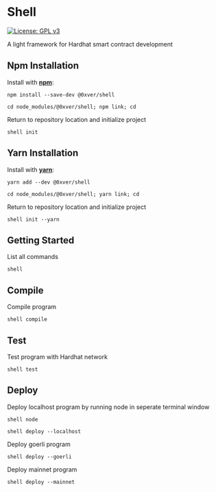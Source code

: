 # Shell

[![License: GPL v3](https://img.shields.io/badge/License-GPLv3-blue.svg)](https://www.gnu.org/licenses/gpl-3.0)

A light framework for Hardhat smart contract development

## Npm Installation

Install with [**npm**](https://www.npmjs.com):

```
npm install --save-dev @0xver/shell
```

```
cd node_modules/@0xver/shell; npm link; cd
```

Return to repository location and initialize project

```
shell init
```

## Yarn Installation

Install with [**yarn**](https://classic.yarnpkg.com):

```
yarn add --dev @0xver/shell
```

```
cd node_modules/@0xver/shell; yarn link; cd
```

Return to repository location and initialize project

```
shell init --yarn
```

## Getting Started

List all commands

```
shell
```

## Compile

Compile program

```
shell compile
```

## Test

Test program with Hardhat network

```
shell test
```

## Deploy

Deploy localhost program by running node in seperate terminal window

```
shell node
```

```
shell deploy --localhost
```

Deploy goerli program

```
shell deploy --goerli
```

Deploy mainnet program

```
shell deploy --mainnet
```
